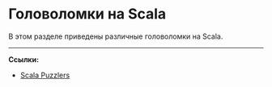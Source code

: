 # Головоломки на Scala

В этом разделе приведены различные головоломки на Scala.


---

**Ссылки:**
- [Scala Puzzlers](https://scalapuzzlers.com/index.html)
